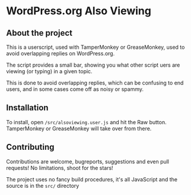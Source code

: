 # WordPress.org Also Viewing

## About the project

This is a userscript, used with TamperMonkey or GreaseMonkey, used to avoid overlapping replies on WordPress.org.

The script provides a small bar, showing you what other script uers are viewing (or typing) in a given topic.

This is done to avoid overlapping replies, which can be confusing to end users, and in some cases come off as noisy or spammy.


## Installation

To install, open `/src/alsoviewing.user.js` and hit the Raw button. TamperMonkey or GreaseMonkey will take over from there.

## Contributing

Contributions are welcome, bugreports, suggestions and even pull requests! No limitations, shoot for the stars!

The project uses no fancy build procedures, it's all JavaScript and the source is in the `src/` directory
